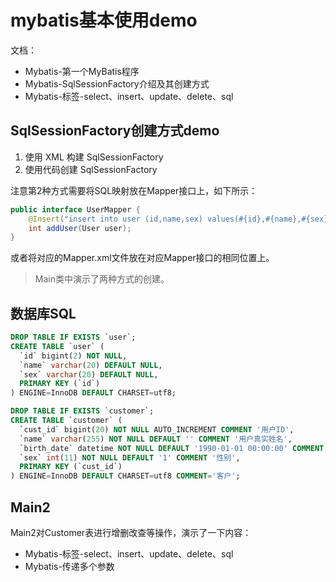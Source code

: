 # mybatis基本使用demo
文档：
- Mybatis-第一个MyBatis程序
- Mybatis-SqlSessionFactory介绍及其创建方式
- Mybatis-标签-select、insert、update、delete、sql

## SqlSessionFactory创建方式demo
1. 使用 XML 构建 SqlSessionFactory
2. 使用代码创建 SqlSessionFactory

注意第2种方式需要将SQL映射放在Mapper接口上，如下所示：
```java
public interface UserMapper {
    @Insert("insert into user (id,name,sex) values(#{id},#{name},#{sex})")
    int addUser(User user);
}
```
或者将对应的Mapper.xml文件放在对应Mapper接口的相同位置上。

>Main类中演示了两种方式的创建。  

## 数据库SQL
```sql
DROP TABLE IF EXISTS `user`;
CREATE TABLE `user` (
  `id` bigint(2) NOT NULL,
  `name` varchar(20) DEFAULT NULL,
  `sex` varchar(20) DEFAULT NULL,
  PRIMARY KEY (`id`)
) ENGINE=InnoDB DEFAULT CHARSET=utf8;

DROP TABLE IF EXISTS `customer`;
CREATE TABLE `customer` (
  `cust_id` bigint(20) NOT NULL AUTO_INCREMENT COMMENT '用户ID',
  `name` varchar(255) NOT NULL DEFAULT '' COMMENT '用户真实姓名',
  `birth_date` datetime NOT NULL DEFAULT '1990-01-01 00:00:00' COMMENT '出生年月日',
  `sex` int(11) NOT NULL DEFAULT '1' COMMENT '性别',
  PRIMARY KEY (`cust_id`)
) ENGINE=InnoDB DEFAULT CHARSET=utf8 COMMENT='客户';
```

## Main2
Main2对Customer表进行增删改查等操作，演示了一下内容：
- Mybatis-标签-select、insert、update、delete、sql
- Mybatis-传递多个参数